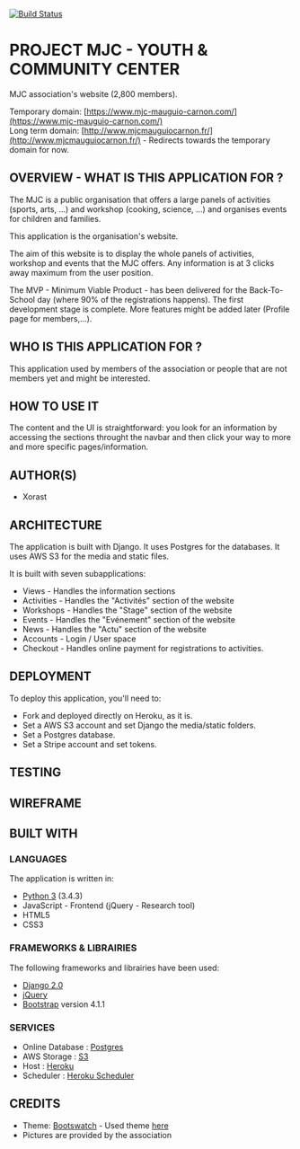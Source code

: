 [![Build Status](https://travis-ci.org/Xorast/MJC-Website.svg?branch=master)](https://travis-ci.org/Xorast/MJC-Website)

# PROJECT MJC - YOUTH & COMMUNITY CENTER

MJC association's website (2,800 members).

Temporary domain: [https://www.mjc-mauguio-carnon.com/](https://www.mjc-mauguio-carnon.com/)  
Long term domain: [http://www.mjcmauguiocarnon.fr/](http://www.mjcmauguiocarnon.fr/) - Redirects towards the temporary domain for now.

## OVERVIEW - WHAT IS THIS APPLICATION FOR ?

The MJC is a public organisation that offers a large panels of activities (sports, arts, ...) and workshop (cooking, science, ...) and organises events for children and families.

This application is the organisation's website.

The aim of this website is to display the whole panels of activities, workshop and events that the MJC offers.
Any information is at 3 clicks away maximum from the user position.

The MVP - Minimum Viable Product - has been delivered for the Back-To-School day (where 90% of the registrations happens).
The first development stage is complete. More features might be added later (Profile page for members,...).

## WHO IS THIS APPLICATION FOR ?

This application used by members of the association or people that are not members yet and might be interested.

## HOW TO USE IT

The content and the UI is straightforward: you look for an information by accessing the sections throught the navbar and then click your way to more and more specific pages/information. 

## AUTHOR(S)
* Xorast

## ARCHITECTURE

The application is built with Django.
It uses Postgres for the databases.
It uses AWS S3 for the media and static files.

It is built with seven subapplications:

* Views - Handles the information sections
* Activities - Handles the "Activités" section of the website
* Workshops - Handles the "Stage" section of the website
* Events - Handles the "Evénement" section of the website
* News - Handles the "Actu" section of the website
* Accounts - Login / User space
* Checkout - Handles online payment for registrations to activities.

## DEPLOYMENT

To deploy this application, you'll need to:

* Fork and deployed directly on Heroku, as it is.
* Set a AWS S3 account and set Django the media/static folders.
* Set a Postgres database.
* Set a Stripe account and set tokens.

## TESTING
## WIREFRAME

## BUILT WITH
### LANGUAGES
The application is written in:
* [Python 3](https://www.python.org/) (3.4.3) 
* JavaScript - Frontend  (jQuery - Research tool)
* HTML5 
* CSS3

### FRAMEWORKS & LIBRAIRIES
The following frameworks and librairies have been used:
* [Django 2.0](https://www.djangoproject.com/)
* [jQuery](https://jquery.com/)
* [Bootstrap](https://getbootstrap.com/) version 4.1.1


### SERVICES
* Online Database : [Postgres](https://www.heroku.com/postgres)
* AWS Storage : [S3](https://aws.amazon.com/s3/)
* Host : [Heroku](https://heroku.com)
* Scheduler : [Heroku Scheduler](https://devcenter.heroku.com/articles/scheduler)

## CREDITS
* Theme: [Bootswatch](https://bootswatch.com/) - Used theme [here](https://bootswatch.com/cerulean/)
* Pictures are provided by the association